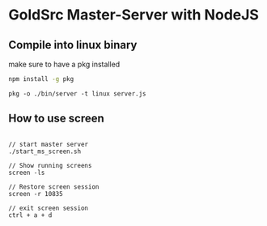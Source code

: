 # GoldSrc Master-Server with NodeJS

## Compile into linux binary

make sure to have a pkg installed

```sh
npm install -g pkg
```

```shell script
pkg -o ./bin/server -t linux server.js

```

## How to use screen

```shell script

// start master server
./start_ms_screen.sh

// Show running screens
screen -ls

// Restore screen session
screen -r 10835

// exit screen session
ctrl + a + d
```
